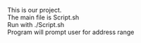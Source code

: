 This is our project.  
The main file is Script.sh  
Run with ./Script.sh  
Program will prompt user for address range  
